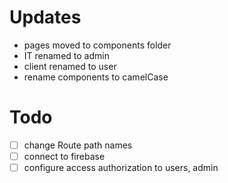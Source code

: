 # Updates
- pages moved to components folder
- IT renamed to admin
- client renamed to user
- rename components to camelCase
# Todo
- [ ] change Route path names
- [ ] connect to firebase
- [ ] configure access authorization to users, admin
